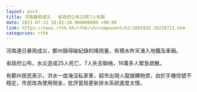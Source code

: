 ```yaml
---
layout: post
title: 河南暴雨成災　 省政府公布25死7人失蹤
date: 2021-07-21 18:02:20.000000000 +08:00
link: https://news.rthk.hk/rthk/ch/component/k2/1601915-20210721.htm
categories: rthk
---
```


河南連日暴雨成災，鄭州錄得破紀錄的降雨量，有積水昨天湧入地鐵及車廂。

省政府公布，水災造成25人死亡、7人失去聯絡，16萬多人緊急疏散。

有鄭州居民表示，洪水一度淹沒私家車，超市出現人龍搶購物資，由於手機信號不穩定，市民改為使用現金，批評當局更新排水系統進度太慢。

